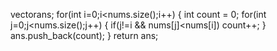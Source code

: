 vectorans;
for(int i=0;i<nums.size();i++)
{
int count = 0;
for(int j=0;j<nums.size();j++)
{
if(j!=i && nums[j]<nums[i])
count++;
}
ans.push_back(count);
}
return ans;